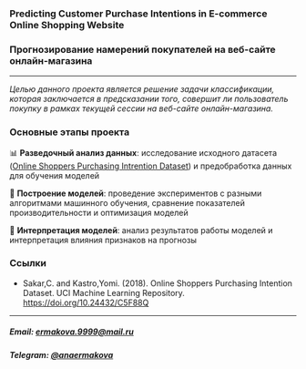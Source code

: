 ### Predicting Customer Purchase Intentions in E-commerce Online Shopping Website
### Прогнозирование намерений покупателей на веб-сайте онлайн-магазина
---
*Целью данного проекта является решение задачи классификации, которая заключается в предсказании того, совершит ли пользователь покупку в рамках текущей сессии на веб-сайте онлайн-магазина.*
### Основные этапы проекта
📊 **Разведочный анализ данных**: исследование исходного датасета ([Online Shoppers Purchasing Intrention Dataset](https://archive.ics.uci.edu/dataset/468/online+shoppers+purchasing+intention+dataset)) и предобработка данных для обучения моделей

🤖 **Построение моделей**: проведение экспериментов с разными алгоритмами машинного обучения, сравнение показателей производительности и оптимизация моделей

🧐 **Интерпретация моделей**: анализ результатов работы моделей и интерпретация влияния признаков на прогнозы



     

    
### Ссылки
- Sakar,C. and Kastro,Yomi. (2018). Online Shoppers Purchasing Intention Dataset. UCI Machine Learning Repository. https://doi.org/10.24432/C5F88Q
---


##### Email: ermakova.9999@mail.ru
##### Telegram: [@anaermakova]()

